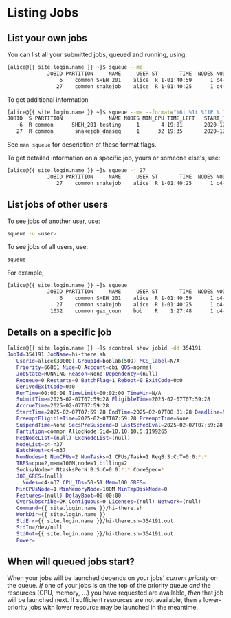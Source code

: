 # Listing Jobs

## List your own jobs

You can list all your submitted jobs, queued and running, using:

```sh
[alice@{{ site.login.name }} ~]$ squeue --me
             JOBID PARTITION     NAME     USER ST       TIME  NODES NODELIST(REASON) 
                 6    common SHEH_201    alice  R 1-01:40:59      1 c4-n10 
                27    common snakejob    alice  R 1-01:40:25      1 c4-n10 
```

To get additional information

```sh
[alice@{{ site.login.name }} ~]$ squeue --me --format="%6i %1t %11P %.16j %.5D %.7c %11L %19S %20R"
JOBID  S PARTITION               NAME NODES MIN_CPU TIME_LEFT   START_TIME          NODELIST(REASON)    
    6  R common      SHEH_201-testing     1       4 19:01       2020-12-15T15:51:07 c4-n10
   27  R common       snakejob_dnaseq     1      32 19:35       2020-12-15T15:51:41 c4-n10
```

See `man squeue` for description of these format flags.

To get detailed information on a specific job, yours or someone else's, use:

```sh
[alice@{{ site.login.name }} ~]$ squeue -j 27
             JOBID PARTITION     NAME     USER ST       TIME  NODES NODELIST(REASON) 
                27    common snakejob    alice  R 1-01:40:25      1 c4-n10 
```


## List jobs of other users

To see jobs of another user, use:

```sh
squeue -u <user>
```

To see jobs of all users, use:

```sh
squeue
```

For example,

```sh
[alice@{{ site.login.name }} ~]$ squeue
             JOBID PARTITION     NAME     USER ST       TIME  NODES NODELIST(REASON) 
                 6    common SHEH_201    alice  R 1-01:40:59      1 c4-n10 
                27    common snakejob    alice  R 1-01:40:25      1 c4-n10 
              1032    common gex_coun    bob    R    1:27:48      1 c4-n1 
```



## Details on a specific job

```sh
[alice@{{ site.login.name }} ~]$ scontrol show jobid -dd 354191
JobId=354191 JobName=hi-there.sh
   UserId=alice(30000) GroupId=boblab(509) MCS_label=N/A
   Priority=66861 Nice=0 Account=cbi QOS=normal
   JobState=RUNNING Reason=None Dependency=(null)
   Requeue=0 Restarts=0 BatchFlag=1 Reboot=0 ExitCode=0:0
   DerivedExitCode=0:0
   RunTime=00:00:08 TimeLimit=00:02:00 TimeMin=N/A
   SubmitTime=2025-02-07T07:59:28 EligibleTime=2025-02-07T07:59:28
   AccrueTime=2025-02-07T07:59:28
   StartTime=2025-02-07T07:59:28 EndTime=2025-02-07T08:01:28 Deadline=N/A
   PreemptEligibleTime=2025-02-07T07:59:28 PreemptTime=None
   SuspendTime=None SecsPreSuspend=0 LastSchedEval=2025-02-07T07:59:28 Scheduler=Main
   Partition=common AllocNode:Sid=10.10.10.5:1199265
   ReqNodeList=(null) ExcNodeList=(null)
   NodeList=c4-n37
   BatchHost=c4-n37
   NumNodes=1 NumCPUs=2 NumTasks=1 CPUs/Task=1 ReqB:S:C:T=0:0:*:*
   TRES=cpu=2,mem=100M,node=1,billing=2
   Socks/Node=* NtasksPerN:B:S:C=0:0:*:* CoreSpec=*
   JOB_GRES=(null)
     Nodes=c4-n37 CPU_IDs=50-51 Mem=100 GRES=
   MinCPUsNode=1 MinMemoryNode=100M MinTmpDiskNode=0
   Features=(null) DelayBoot=00:00:00
   OverSubscribe=OK Contiguous=0 Licenses=(null) Network=(null)
   Command={{ site.login.name }}/hi-there.sh
   WorkDir={{ site.login.name }}
   StdErr={{ site.login.name }}/hi-there.sh-354191.out
   StdIn=/dev/null
   StdOut={{ site.login.name }}/hi-there.sh-354191.out
   Power=
```


## When will queued jobs start?

When your jobs will be launched depends on your jobs' _current priority_ on the queue.  _If_ one of your jobs is on the top of the priority queue _and_ the resources (CPU, memory, ...) you have requested are available, _then_ that job will be launched next.  If sufficient resources are not available, then a lower-priority jobs with lower resource may be launched in the meantime.

<!--The priority scores of all jobs can be seen in column `PRIORITY` in the `squeue` output (\*). The "priority scores" are constantly recalculated as a function of all users' jobs currently queued and running on the cluster.  They are a function of:

 * your group's _current priority_
 * your personal _current priority_ relative to other users in your group

There is no memory, that is, what you, your group, or others have run in the past does not matter.

(\*) The priorities of already running jobs (those with an `r` in column `state`) are irrelevant.
-->


